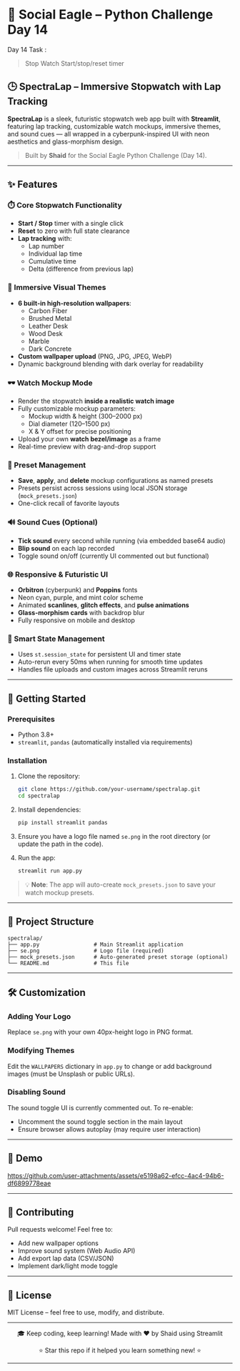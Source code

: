 # 🦅 Social Eagle – Python Challenge Day 14

Day 14 Task : 
 
>Stop Watch
>Start/stop/reset timer


## 🕒 SpectraLap – Immersive Stopwatch with Lap Tracking

**SpectraLap** is a sleek, futuristic stopwatch web app built with **Streamlit**, featuring lap tracking, customizable watch mockups, immersive themes, and sound cues — all wrapped in a cyberpunk-inspired UI with neon aesthetics and glass-morphism design.
> Built by **Shaid** for the Social Eagle Python Challenge (Day 14).
---

## ✨ Features

### ⏱️ Core Stopwatch Functionality
- **Start / Stop** timer with a single click
- **Reset** to zero with full state clearance
- **Lap tracking** with:
  - Lap number
  - Individual lap time
  - Cumulative time
  - Delta (difference from previous lap)

### 🎨 Immersive Visual Themes
- **6 built-in high-resolution wallpapers**:
  - Carbon Fiber
  - Brushed Metal
  - Leather Desk
  - Wood Desk
  - Marble
  - Dark Concrete
- **Custom wallpaper upload** (PNG, JPG, JPEG, WebP)
- Dynamic background blending with dark overlay for readability

### 🕶️ Watch Mockup Mode
- Render the stopwatch **inside a realistic watch image**
- Fully customizable mockup parameters:
  - Mockup width & height (300–2000 px)
  - Dial diameter (120–1500 px)
  - X & Y offset for precise positioning
- Upload your own **watch bezel/image** as a frame
- Real-time preview with drag-and-drop support

### 💾 Preset Management
- **Save**, **apply**, and **delete** mockup configurations as named presets
- Presets persist across sessions using local JSON storage (`mock_presets.json`)
- One-click recall of favorite layouts

### 🔊 Sound Cues (Optional)
- **Tick sound** every second while running (via embedded base64 audio)
- **Blip sound** on each lap recorded
- Toggle sound on/off (currently UI commented out but functional)

### 🌐 Responsive & Futuristic UI
- **Orbitron** (cyberpunk) and **Poppins** fonts
- Neon cyan, purple, and mint color scheme
- Animated **scanlines**, **glitch effects**, and **pulse animations**
- **Glass-morphism cards** with backdrop blur
- Fully responsive on mobile and desktop

### 🧠 Smart State Management
- Uses `st.session_state` for persistent UI and timer state
- Auto-rerun every 50ms when running for smooth time updates
- Handles file uploads and custom images across Streamlit reruns

---

## 🚀 Getting Started

### Prerequisites
- Python 3.8+
- `streamlit`, `pandas` (automatically installed via requirements)

### Installation
1. Clone the repository:
   ```bash
   git clone https://github.com/your-username/spectralap.git
   cd spectralap
   ```

2. Install dependencies:
   ```bash
   pip install streamlit pandas
   ```

3. Ensure you have a logo file named `se.png` in the root directory (or update the path in the code).

4. Run the app:
   ```bash
   streamlit run app.py
   ```

> 💡 **Note**: The app will auto-create `mock_presets.json` to save your watch mockup presets.

---

## 📁 Project Structure
```
spectralap/
├── app.py                 # Main Streamlit application
├── se.png                 # Logo file (required)
├── mock_presets.json      # Auto-generated preset storage (optional)
└── README.md              # This file
```

---

## 🛠️ Customization

### Adding Your Logo
Replace `se.png` with your own 40px-height logo in PNG format.

### Modifying Themes
Edit the `WALLPAPERS` dictionary in `app.py` to change or add background images (must be Unsplash or public URLs).

### Disabling Sound
The sound toggle UI is currently commented out. To re-enable:
- Uncomment the sound toggle section in the main layout
- Ensure browser allows autoplay (may require user interaction)

---

## 📸 Demo



https://github.com/user-attachments/assets/e5198a62-efcc-4ac4-94b6-df6899778eae



---

## 🤝 Contributing
Pull requests welcome! Feel free to:
- Add new wallpaper options
- Improve sound system (Web Audio API)
- Add export lap data (CSV/JSON)
- Implement dark/light mode toggle

---

## 📜 License
MIT License – feel free to use, modify, and distribute.

---

<div align="center">


🎓 Keep coding, keep learning!
Made with ❤️ by Shaid using Streamlit

⭐ Star this repo if it helped you learn something new! ⭐

---
